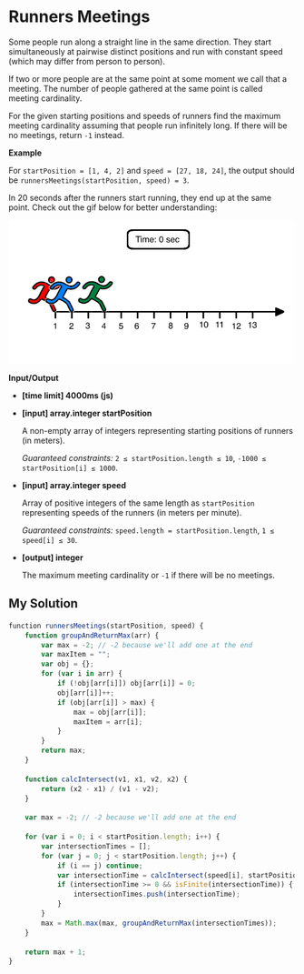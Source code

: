 # Runners Meetings
﻿Some people run along a straight line in the same direction. They start simultaneously at pairwise distinct positions and run with constant speed (which may differ from person to person).

If two or more people are at the same point at some moment we call that a meeting. The number of people gathered at the same point is called meeting cardinality.

For the given starting positions and speeds of runners find the maximum meeting cardinality assuming that people run infinitely long. If there will be no meetings, return `-1` instead.

**Example**

For `startPosition = [1, 4, 2]` and `speed = [27, 18, 24]`, the output should be
`runnersMeetings(startPosition, speed) = 3`.

In 20 seconds after the runners start running, they end up at the same point. Check out the gif below for better understanding:

![](images/example.gif)

**Input/Output**

*   **[time limit] 4000ms (js)**

*   **[input] array.integer startPosition**

    A non-empty array of integers representing starting positions of runners (in meters).

    _Guaranteed constraints:_
    `2 ≤ startPosition.length ≤ 10`,
    `-1000 ≤ startPosition[i] ≤ 1000`.

*   **[input] array.integer speed**

    Array of positive integers of the same length as `startPosition` representing speeds of the runners (in meters per minute).

    _Guaranteed constraints:_
    `speed.length = startPosition.length`,
    `1 ≤ speed[i] ≤ 30`.

*   **[output] integer**

    The maximum meeting cardinality or `-1` if there will be no meetings.


## My Solution
```javascript
﻿function runnersMeetings(startPosition, speed) {
    function groupAndReturnMax(arr) {
        var max = -2; // -2 because we'll add one at the end
        var maxItem = "";
        var obj = {};
        for (var i in arr) {
            if (!obj[arr[i]]) obj[arr[i]] = 0;
            obj[arr[i]]++;
            if (obj[arr[i]] > max) {
                max = obj[arr[i]];
                maxItem = arr[i];
            }
        }
        return max;
    }
    
    function calcIntersect(v1, x1, v2, x2) {
        return (x2 - x1) / (v1 - v2);
    }
    
    var max = -2; // -2 because we'll add one at the end
    
    for (var i = 0; i < startPosition.length; i++) {
        var intersectionTimes = [];
        for (var j = 0; j < startPosition.length; j++) {
            if (i == j) continue;
            var intersectionTime = calcIntersect(speed[i], startPosition[i], speed[j], startPosition[j]);
            if (intersectionTime >= 0 && isFinite(intersectionTime)) {
                intersectionTimes.push(intersectionTime);
            }
        }
        max = Math.max(max, groupAndReturnMax(intersectionTimes));
    }
    
    return max + 1;
}
​
```

